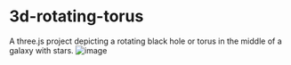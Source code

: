 # 3d-rotating-torus
A three.js project depicting a rotating black hole or torus in the middle of a galaxy with stars. 
![image](https://user-images.githubusercontent.com/107896951/181817224-7cee0504-2d01-4ec6-ac8a-8ada60d54106.png)
